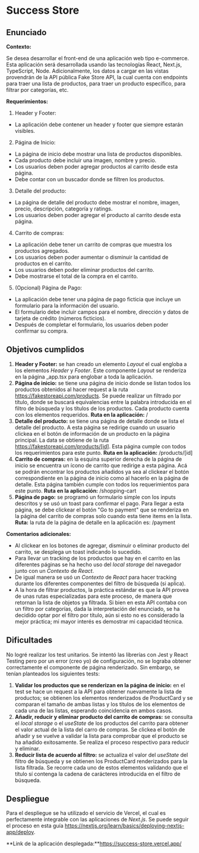 # Success Store

## Enunciado

**Contexto:**

Se desea desarrollar el front-end de una aplicación web tipo e-commerce. Esta aplicación será desarrollada usando las tecnologías React, Next.js, TypeScript, Node. Adicionalmente, los datos a cargar en las vistas provendrán de la API pública Fake Store API, la cual cuenta con endpoints para traer una lista de productos, para traer un producto específico, para filtrar por categorías, etc.

**Requerimientos:**

1. Header y Footer:

- La aplicación debe contener un header y footer que siempre estarán visibles.

2. Página de Inicio:

- La página de inicio debe mostrar una lista de productos disponibles.
- Cada producto debe incluir una imagen, nombre y precio.
- Los usuarios deben poder agregar productos al carrito desde esta página.
- Debe contar con un buscador donde se filtren los productos.

3. Detalle del producto:

- La página de detalle del producto debe mostrar el nombre, imagen, precio, descripción, categoría y ratings.
- Los usuarios deben poder agregar el producto al carrito desde esta página.

4. Carrito de compras:

- La aplicación debe tener un carrito de compras que muestra los productos agregados.
- Los usuarios deben poder aumentar o disminuir la cantidad de productos en el carrito.
- Los usuarios deben poder eliminar productos del carrito.
- Debe mostrarse el total de la compra en el carrito.

5. (Opcional) Página de Pago:

- La aplicación debe tener una página de pago ficticia que incluye un formulario para la información del usuario.
- El formulario debe incluir campos para el nombre, dirección y datos de tarjeta de crédito (números ficticios).
- Después de completar el formulario, los usuarios deben poder confirmar su compra.

## Objetivos cumplidos

1. **Header y Footer:** se han creado un elemento _Layout_ el cual engloba a los elementos _Header_ y _Footer_. Este componente _Layout_ se renderiza en la página \_app.tsx para englobar a toda la aplicación.
2. **Página de inicio:** se tiene una página de inicio donde se listan todos los productos obtenidos al hacer request a la ruta https://fakestoreapi.com/products. Se puede realizar un filtrado por título, donde se buscará equivalencias entre la palabra introducida en el filtro de búsqueda y los títulos de los productos. Cada producto cuenta con los elementos requeridos.
   **Ruta en la aplicación:** /
3. **Detalle del producto:** se tiene una página de detalle donde se lista el detalle del producto. A esta página se redirige cuando un usuario clickea en el botón de información de un producto en la página principal. La data se obtiene de la ruta https://fakestoreapi.com/products/[id]. Esta página cumple con todos los requerimientos para este punto.
   **Ruta en la aplicación:** /products/\[id\]
4. **Carrito de compras:** en la esquina superior derecha de la página de inicio se encuentra un ícono de carrito que redirige a esta página. Acá se podrán encontrar los productos añadidos ya sea al clickear el botón correspondiente en la página de inicio como al hacerlo en la página de detalle. Esta página también cumple con todos los requerimientos para este punto.
   **Ruta en la aplicación:** /shopping-cart
5. **Página de pago:** se programó un formulario simple con los inputs descritos y se usó un toast para confirmar el pago. Para llegar a esta página, se debe clickear el botón "Go to payment" que se renderiza en la página del carrito de compras solo cuando esta tiene items en la lista.
   **Ruta:** la ruta de la página de detalle en la aplicación es: /payment

**Comentarios adicionales:**

- Al clickear en los botones de agregar, disminuir o eliminar producto del carrito, se desplega un toast indicando lo sucedido.
- Para llevar un tracking de los productos que hay en el carrito en las diferentes páginas se ha hecho uso del _local storage_ del navegador junto con un _Contexto_ de _React_.
- De igual manera se usó un _Contexto_ de _React_ para hacer tracking durante los diferentes componentes del filtro de búsqueda (si aplica).
- A la hora de filtrar productos, la práctica estándar es que la API provea de unas rutas especializadas para este proceso, de manera que retornan la lista de objetos ya filtrada. Si bien en esta API contaba con un filtro por categorías, dada la interpretación del enunciado, se ha decidido optar por el filtro por título, aún si esto no es considerado la mejor práctica; mi mayor interés es demostrar mi capacidad técnica.

## Dificultades

No logré realizar los test unitarios. Se intentó las librerías con Jest y React Testing pero por un error (creo yo) de configuración, no se lograba obtener correctamente el componente de página renderizado. Sin embargo, se tenían planteados los siguientes tests:

1. **Validar los productos que se renderizan en la página de inicio:** en el test se hace un request a la API para obtener nuevamente la lista de productos; se obtienen los elementos renderizados de ProductCard y se comparan el tamaño de ambas listas y los títulos de los elementos de cada una de las listas, esperando coincidencia en ambos casos.
2. **Añadir, reducir y eliminar producto del carrito de compras:** se consulta el _local storage_ o el _useState_ de los productos del carrito para obtener el valor actual de la lista del carro de compras. Se clickea el botón de añadir y se vuelve a validar la lista para comprobar que el producto se ha añadido exitosamente. Se realiza el proceso respectivo para reducir y eliminar.
3. **Reducir lista de acuerdo al filtro:** se actualiza el valor del _useState_ del filtro de búsqueda y se obtienen los ProductCard renderizados para la lista filtrada. Se recorre cada uno de estos elementos validando que el título sí contenga la cadena de carácteres introducida en el filtro de búsqueda.

## Despliegue

Para el despliegue se ha utilizado el servicio de Vercel, el cual es perfectamente integrable con las aplicaciones de _Next.js_. Se puede seguir el proceso en esta guía https://nextjs.org/learn/basics/deploying-nextjs-app/deploy.

**Link de la aplicación desplegada:**https://success-store.vercel.app/
